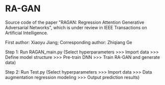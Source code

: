 # RA-GAN

Source code of the paper "RAGAN: Regression Attention Generative Adversarial Networks", which is under review in IEEE Transactions on Artificial Intelligence.

First author: Xiaoyu Jiang; Corresponding author: Zhiqiang Ge

Step 1: Run RAGAN_main.py (Select hyperparameters >>> Import data >>> Define model structure >>> Pre-train DNN >>> Train RA-GAN and generate data)
      
Step 2: Run Test.py (Select hyperparameters >>> Import data >>> Data augmentation regression modeling >>> Output prediction results)
